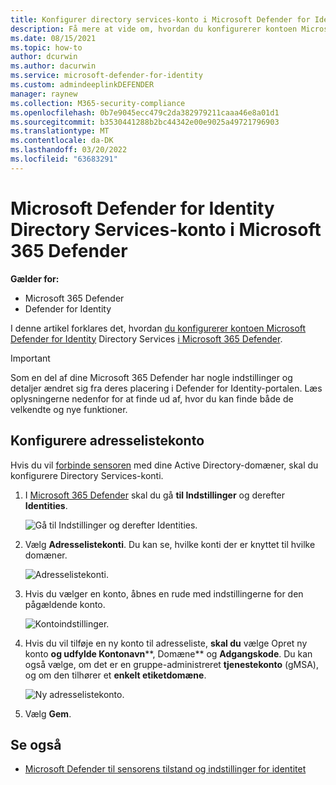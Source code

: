 ```yaml
---
title: Konfigurer directory services-konto i Microsoft Defender for Identity
description: Få mere at vide om, hvordan du konfigurerer kontoen Microsoft Defender for Identity Directory Services i Microsoft 365 Defender
ms.date: 08/15/2021
ms.topic: how-to
author: dcurwin
ms.author: dacurwin
ms.service: microsoft-defender-for-identity
ms.custom: admindeeplinkDEFENDER
manager: raynew
ms.collection: M365-security-compliance
ms.openlocfilehash: 0b7e9045ecc479c2da382979211caaa46e8a01d1
ms.sourcegitcommit: b3530441288b2bc44342e00e9025a49721796903
ms.translationtype: MT
ms.contentlocale: da-DK
ms.lasthandoff: 03/20/2022
ms.locfileid: "63683291"
---
```

# <a name="microsoft-defender-for-identity-directory-services-account-in-microsoft-365-defender"></a>Microsoft Defender for Identity Directory Services-konto i Microsoft 365 Defender

**Gælder for:**

- Microsoft 365 Defender
- Defender for Identity

I denne artikel forklares det, hvordan [du konfigurerer kontoen Microsoft Defender for Identity](/defender-for-identity) Directory Services [i Microsoft 365 Defender](/microsoft-365/security/defender/overview-security-center).

>[!IMPORTANT]
>Som en del af dine Microsoft 365 Defender har nogle indstillinger og detaljer ændret sig fra deres placering i Defender for Identity-portalen. Læs oplysningerne nedenfor for at finde ud af, hvor du kan finde både de velkendte og nye funktioner.

## <a name="configure-directory-services-account"></a>Konfigurere adresselistekonto

Hvis du vil [forbinde sensoren](sensor-health.md#add-a-sensor) med dine Active Directory-domæner, skal du konfigurere Directory Services-konti.

1. I <a href="https://go.microsoft.com/fwlink/p/?linkid=2077139" target="_blank">Microsoft 365 Defender</a> skal du gå **til Indstillinger** og derefter **Identities**.

    ![Gå til Indstillinger og derefter Identities.](../../media/defender-identity/settings-identities.png)

1. Vælg **Adresselistekonti**. Du kan se, hvilke konti der er knyttet til hvilke domæner.

    ![Adresselistekonti.](../../media/defender-identity/directory-service-accounts.png)

1. Hvis du vælger en konto, åbnes en rude med indstillingerne for den pågældende konto.

    ![Kontoindstillinger.](../../media/defender-identity/account-settings.png)

1. Hvis du vil tilføje en ny konto til adresseliste, **skal du** vælge Opret ny konto **og udfylde Kontonavn****, Domæne** og **Adgangskode**. Du kan også vælge, om det er en gruppe-administreret **tjenestekonto** (gMSA), og om den tilhører et **enkelt etiketdomæne**.

    ![Ny adresselistekonto.](../../media/defender-identity/new-directory-service-account.png)

1. Vælg **Gem**.

## <a name="see-also"></a>Se også

- [Microsoft Defender til sensorens tilstand og indstillinger for identitet](sensor-health.md)
